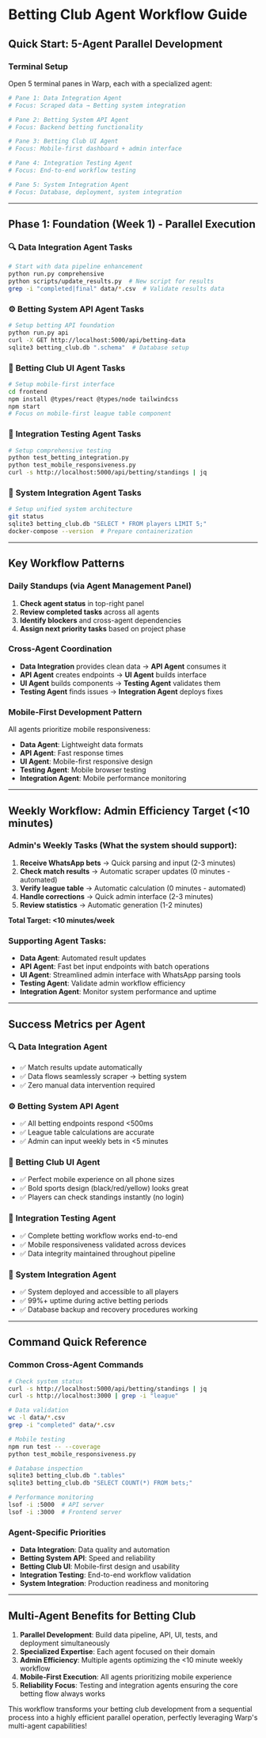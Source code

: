 # Betting Club Agent Workflow Guide

## Quick Start: 5-Agent Parallel Development

### Terminal Setup
Open 5 terminal panes in Warp, each with a specialized agent:

```bash
# Pane 1: Data Integration Agent
# Focus: Scraped data → Betting system integration

# Pane 2: Betting System API Agent  
# Focus: Backend betting functionality

# Pane 3: Betting Club UI Agent
# Focus: Mobile-first dashboard + admin interface

# Pane 4: Integration Testing Agent
# Focus: End-to-end workflow testing

# Pane 5: System Integration Agent
# Focus: Database, deployment, system integration
```

---

## Phase 1: Foundation (Week 1) - Parallel Execution

### 🔍 **Data Integration Agent Tasks**
```bash
# Start with data pipeline enhancement
python run.py comprehensive
python scripts/update_results.py  # New script for results
grep -i "completed|final" data/*.csv  # Validate results data
```

### ⚙️ **Betting System API Agent Tasks**  
```bash
# Setup betting API foundation
python run.py api
curl -X GET http://localhost:5000/api/betting-data
sqlite3 betting_club.db ".schema"  # Database setup
```

### 🎨 **Betting Club UI Agent Tasks**
```bash
# Setup mobile-first interface
cd frontend
npm install @types/react @types/node tailwindcss
npm start
# Focus on mobile-first league table component
```

### 🧪 **Integration Testing Agent Tasks**
```bash
# Setup comprehensive testing
python test_betting_integration.py
python test_mobile_responsiveness.py
curl -s http://localhost:5000/api/betting/standings | jq
```

### 🔧 **System Integration Agent Tasks**
```bash
# Setup unified system architecture  
git status
sqlite3 betting_club.db "SELECT * FROM players LIMIT 5;"
docker-compose --version  # Prepare containerization
```

---

## Key Workflow Patterns

### Daily Standups (via Agent Management Panel)
1. **Check agent status** in top-right panel
2. **Review completed tasks** across all agents
3. **Identify blockers** and cross-agent dependencies
4. **Assign next priority tasks** based on project phase

### Cross-Agent Coordination
- **Data Integration** provides clean data → **API Agent** consumes it
- **API Agent** creates endpoints → **UI Agent** builds interface  
- **UI Agent** builds components → **Testing Agent** validates them
- **Testing Agent** finds issues → **Integration Agent** deploys fixes

### Mobile-First Development Pattern
All agents prioritize mobile responsiveness:
- **Data Agent**: Lightweight data formats
- **API Agent**: Fast response times
- **UI Agent**: Mobile-first responsive design
- **Testing Agent**: Mobile browser testing
- **Integration Agent**: Mobile performance monitoring

---

## Weekly Workflow: Admin Efficiency Target (<10 minutes)

### Admin's Weekly Tasks (What the system should support):
1. **Receive WhatsApp bets** → Quick parsing and input (2-3 minutes)
2. **Check match results** → Automatic scraper updates (0 minutes - automated)
3. **Verify league table** → Automatic calculation (0 minutes - automated)  
4. **Handle corrections** → Quick admin interface (2-3 minutes)
5. **Review statistics** → Automatic generation (1-2 minutes)

**Total Target: <10 minutes/week**

### Supporting Agent Tasks:
- **Data Agent**: Automated result updates
- **API Agent**: Fast bet input endpoints with batch operations
- **UI Agent**: Streamlined admin interface with WhatsApp parsing tools
- **Testing Agent**: Validate admin workflow efficiency
- **Integration Agent**: Monitor system performance and uptime

---

## Success Metrics per Agent

### 🔍 **Data Integration Agent**
- ✅ Match results update automatically
- ✅ Data flows seamlessly scraper → betting system  
- ✅ Zero manual data intervention required

### ⚙️ **Betting System API Agent**
- ✅ All betting endpoints respond <500ms
- ✅ League table calculations are accurate
- ✅ Admin can input weekly bets in <5 minutes

### 🎨 **Betting Club UI Agent** 
- ✅ Perfect mobile experience on all phone sizes
- ✅ Bold sports design (black/red/yellow) looks great
- ✅ Players can check standings instantly (no login)

### 🧪 **Integration Testing Agent**
- ✅ Complete betting workflow works end-to-end
- ✅ Mobile responsiveness validated across devices
- ✅ Data integrity maintained throughout pipeline

### 🔧 **System Integration Agent**
- ✅ System deployed and accessible to all players
- ✅ 99%+ uptime during active betting periods
- ✅ Database backup and recovery procedures working

---

## Command Quick Reference

### Common Cross-Agent Commands
```bash
# Check system status
curl -s http://localhost:5000/api/betting/standings | jq
curl -s http://localhost:3000 | grep -i "league"

# Data validation  
wc -l data/*.csv
grep -i "completed" data/*.csv

# Mobile testing
npm run test -- --coverage
python test_mobile_responsiveness.py

# Database inspection
sqlite3 betting_club.db ".tables"
sqlite3 betting_club.db "SELECT COUNT(*) FROM bets;"

# Performance monitoring
lsof -i :5000  # API server
lsof -i :3000  # Frontend server
```

### Agent-Specific Priorities
- **Data Integration**: Data quality and automation
- **Betting System API**: Speed and reliability  
- **Betting Club UI**: Mobile-first design and usability
- **Integration Testing**: End-to-end workflow validation
- **System Integration**: Production readiness and monitoring

---

## Multi-Agent Benefits for Betting Club

1. **Parallel Development**: Build data pipeline, API, UI, tests, and deployment simultaneously
2. **Specialized Expertise**: Each agent focused on their domain
3. **Admin Efficiency**: Multiple agents optimizing the <10 minute weekly workflow
4. **Mobile-First Execution**: All agents prioritizing mobile experience
5. **Reliability Focus**: Testing and integration agents ensuring the core betting flow always works

This workflow transforms your betting club development from a sequential process into a highly efficient parallel operation, perfectly leveraging Warp's multi-agent capabilities!
